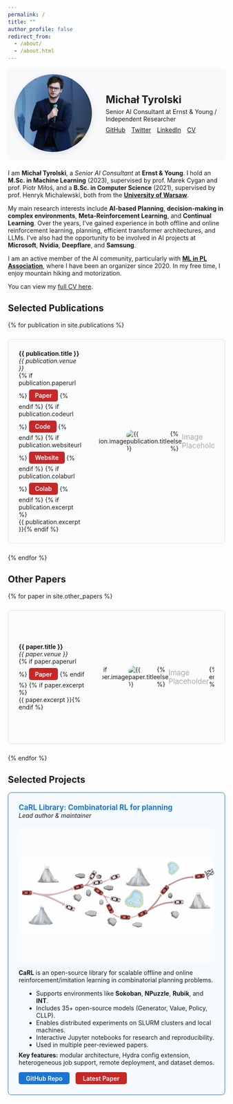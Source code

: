 ```yaml
---
permalink: /
title: ""
author_profile: false
redirect_from: 
  - /about/
  - /about.html
---
```


<!-- Custom Top Bar with Profile -->
<div style="display: flex; align-items: center; background-color: #f8f9fa; padding: 15px; border-radius: 8px; margin-bottom: 25px; box-shadow: 0 2px 5px rgba(0,0,0,0.05); max-width: 1200px; margin-left: auto; margin-right: auto;">
  <div style="width: 180px; height: 180px; border-radius: 50%; overflow: hidden; margin-right: 32px; flex-shrink: 0; box-shadow: 0 4px 16px rgba(0,0,0,0.10);">
    <img src="../images/IMG_8383.JPEG" alt="Michał Tyrolski" style="width: 100%; height: 100%; object-fit: cover;">
  </div>
  <div>
    <h1 style="margin: 0; font-size: 1.7em;">Michał Tyrolski</h1>
    <p style="margin: 5px 0 0;">Senior AI Consultant at Ernst & Young / Independent Researcher</p>
    <div style="margin-top: 8px;">
      <a href="https://github.com/mtyrolski" style="margin-right: 10px;"><i class="fab fa-github"></i> GitHub</a>
      <a href="https://twitter.com/mtyrolski" style="margin-right: 10px;"><i class="fab fa-twitter"></i> Twitter</a>
      <a href="https://www.linkedin.com/in/michal-tyrolski/" style="margin-right: 10px;"><i class="fab fa-linkedin"></i> LinkedIn</a>
      <a href="../files/cv.pdf"><i class="fas fa-file-pdf"></i> CV</a>
    </div>
  </div>
</div>


I am **Michał Tyrolski**, a *Senior AI Consultant* at **Ernst & Young**. I hold an **M.Sc. in Machine Learning** (2023), supervised by prof. Marek Cygan and prof. Piotr Miłoś, and a **B.Sc. in Computer Science** (2021), supervised by prof. Henryk Michalewski, both from the [**University of Warsaw**](https://www.mimuw.edu.pl/en/).

My main research interests include **AI-based Planning**, **decision-making in complex environments**, **Meta-Reinforcement Learning**, and **Continual Learning**. Over the years, I’ve gained experience in both offline and online reinforcement learning, planning, efficient transformer architectures, and LLMs. I’ve also had the opportunity to be involved in AI projects at **Microsoft**, **Nvidia**, **Deepflare**, and **Samsung**.

I am an active member of the AI community, particularly with [**ML in PL Association**](https://mlinpl.org/), where I have been an organizer since 2020. In my free time, I enjoy mountain hiking and motorization.

You can view my [full CV here](../files/cv.pdf).


## Selected Publications

<style>
.publication-box {
  display: flex;
  align-items: center;
  border: 1px solid #e0e0e0;
  border-radius: 8px;
  padding: 1.5rem;
  background: #fafbfc;
  min-height: 150px;
  transition: background 0.2s, box-shadow 0.2s, border-color 0.2s;
}
.publication-box:hover {
  background: #f0f6ff;
  box-shadow: 0 2px 8px rgba(30, 136, 229, 0.08);
  border-color: #90caf9;
}
.paper-link {
  display: inline-block;
  background: #c62828;
  color: #fff;
  padding: 0.4em 1em;
  border-radius: 5px;
  text-decoration: none;
  font-weight: 600;
  margin: 0.5em 0 0.2em 0;
  transition: background 0.2s, color 0.2s, box-shadow 0.2s;
}
.paper-link:hover {
  background: #fff;
  color: #c62828;
  box-shadow: 0 0 0 2px #c62828 inset;
}
</style>

<div style="display: flex; flex-direction: column; gap: 1.5rem; max-width: 1200px; margin: 0 auto;">
{% for publication in site.publications %}
  <div class="publication-box">
    <div style="flex: 1; max-width: calc(100% - 170px);">
      <strong>{{ publication.title }}</strong><br>
      <em>{{ publication.venue }}</em><br>
      {% if publication.paperurl %}
        <a href="{{ publication.paperurl }}" class="paper-link">Paper</a>
      {% endif %}
      {% if publication.codeurl %}
        <a href="{{ publication.codeurl }}" class="paper-link">Code</a>
      {% endif %}
      {% if publication.websiteurl %}
        <a href="{{ publication.websiteurl }}" class="paper-link">Website</a>
      {% endif %}
      {% if publication.colaburl %}
        <a href="{{ publication.colaburl }}" class="paper-link">Colab</a>
      {% endif %}
      {% if publication.excerpt %}<br>{{ publication.excerpt }}{% endif %}
    </div>
    <div style="width: 290px; height: 290px; margin-left: 2.5rem; background: #fafbfc; border-radius: 12px; display: flex; align-items: center; justify-content: center; overflow: hidden;">
      {% if publication.image %}
        <img src="{{ publication.image }}" alt="{{ publication.title }}" style="max-width: 100%; max-height: 100%; object-fit: cover; border-radius: 12px;" />
      {% else %}
        <span style="color: #aaa; font-size: 1.2em;">Image<br>Placeholder</span>
      {% endif %}
    </div>
  </div>
{% endfor %}
</div>


## Other Papers

<div style="display: flex; flex-direction: column; gap: 1.5rem; max-width: 1200px; margin: 0 auto;">
{% for paper in site.other_papers %}
  <div class="publication-box">
    <div style="flex: 1; max-width: calc(100% - 170px);">
      <strong>{{ paper.title }}</strong><br>
      <em>{{ paper.venue }}</em><br>
      {% if paper.paperurl %}
        <a href="{{ paper.paperurl }}" class="paper-link">Paper</a>
      {% endif %}
      {% if paper.excerpt %}<br>{{ paper.excerpt }}{% endif %}
    </div>
    <div style="width: 260px; height: 260px; margin-left: 2.5rem; background: #fafbfc; border-radius: 12px; display: flex; align-items: center; justify-content: center; overflow: hidden;">
      {% if paper.image %}
        <img src="{{ paper.image }}" alt="{{ paper.title }}" style="max-width: 100%; max-height: 100%; object-fit: cover; border-radius: 12px;" />
      {% else %}
        <span style="color: #aaa; font-size: 1.2em;">Image<br>Placeholder</span>
      {% endif %}
    </div>
  </div>
{% endfor %}
</div>


## Selected Projects

<div style="display: flex; flex-direction: column; gap: 1.5rem; max-width: 1200px; margin: 0 auto;">
  <div style="border: 1px solid #1976d2; border-radius: 8px; padding: 1.5rem; background: #f5faff; box-shadow: 0 2px 8px rgba(25, 118, 210, 0.06);">
    <strong style="font-size: 1.2em; color: #1976d2;">CaRL Library: Combinatorial RL for planning</strong><br>
    <em>Lead author & maintainer</em><br>
    <div style="width: 100%; max-width: 600px; height: 320px; margin: 1.2em auto 0.7em auto; background: #fafbfc; border-radius: 14px; display: flex; align-items: center; justify-content: center;">
      <img src="../images/planning.png" alt="CaRL Architecture" style="max-width: 100%; max-height: 100%; object-fit: contain; border-radius: 14px;" />
    </div>
    <p style="margin-top: 0.7em;">
      <b>CaRL</b> is an open-source library for scalable offline and online reinforcement/imitation learning in combinatorial planning problems.<br>
      <ul style="margin: 0.5em 0 0.5em 1.2em;">
        <li>Supports environments like <b>Sokoban</b>, <b>NPuzzle</b>, <b>Rubik</b>, and <b>INT</b>.</li>
        <li>Includes 35+ open-source models (Generator, Value, Policy, CLLP).</li>
        <li>Enables distributed experiments on SLURM clusters and local machines.</li>
        <li>Interactive Jupyter notebooks for research and reproducibility.</li>
        <li>Used in multiple peer-reviewed papers.</li>
      </ul>
      <b>Key features:</b> modular architecture, Hydra config extension, heterogeneous job support, remote deployment, and dataset demos.
    </p>
    <div style="margin-top: 0.7em;">
      <a href="https://github.com/mtyrolski/carl" style="display: inline-block; background: #1976d2; color: #fff; padding: 0.4em 1.2em; border-radius: 5px; text-decoration: none; font-weight: 600; margin-right: 0.7em; transition: background 0.2s;">GitHub Repo</a>
      <a href="https://arxiv.org/abs/2406.03361" style="display: inline-block; background: #c62828; color: #fff; padding: 0.4em 1.2em; border-radius: 5px; text-decoration: none; font-weight: 600; transition: background 0.2s;">Latest Paper</a>
    </div>
  </div>
</div>


